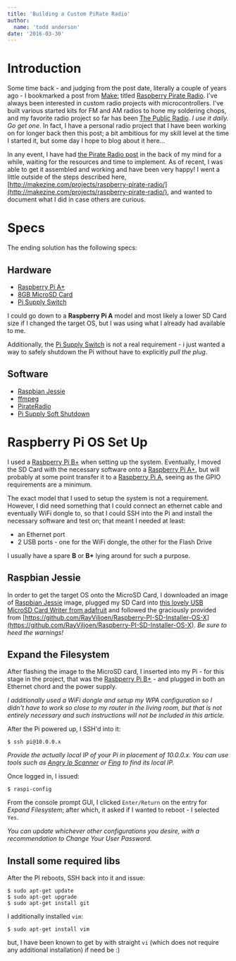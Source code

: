 ```yaml
---
title: 'Building a Custom PiRate Radio'
author:
  name: 'todd anderson'
date: '2016-03-30'
---
```

# Introduction
Some time back - and judging from the post date, literally a couple of years ago - I bookmarked a post from [Make:](http://makezine.com/) titled [Raspberry Pirate Radio](http://makezine.com/projects/raspberry-pirate-radio/). I've always been interested in custom radio projects with microcontrollers. I've built various started kits for FM and AM radios to hone my soldering chops, and my favorite radio project so far has been [The Public Radio](http://www.thepublicrad.io/). _I use it daily. Go get one_. In fact, I have a personal radio project that I have been working on for longer back then this post; a bit ambitious for my skill level at the time I started it, but some day I hope to blog about it here...

In any event, I have had [the Pirate Radio post](http://makezine.com/projects/raspberry-pirate-radio/) in the back of my mind for a while, waiting for the resources and time to implement. As of recent, I was able to get it assembled and working and have been very happy! I went a little outside of the steps described here, [http://makezine.com/projects/raspberry-pirate-radio/](http://makezine.com/projects/raspberry-pirate-radio/), and wanted to document what I did in case others are curious.

# Specs
The ending solution has the following specs:

## Hardware
* [Raspberry Pi A+](https://www.raspberrypi.org/products/model-a-plus/)
* [8GB MicroSD Card](http://www.amazon.com/Sandisk-MicroSDHC-Memory-Card-Adapter/dp/B000WH6H1M)
* [Pi Supply Switch](https://www.pi-supply.com/product/pi-supply-raspberry-pi-power-switch/?v=7516fd43adaa)

I could go down to a __Raspberry Pi A__ model and most likely a lower SD Card size if I changed the target OS, but I was using what I already had available to me.

Additionally, the [Pi Supply Switch](https://www.pi-supply.com/product/pi-supply-raspberry-pi-power-switch/?v=7516fd43adaa) is not a real requirement - i just wanted a way to safely shutdown the Pi without have to explicitly _pull the plug_.

## Software
* [Raspbian Jessie](https://www.raspberrypi.org/downloads/raspbian/)
* [ffmpeg](https://trac.ffmpeg.org/wiki/CompilationGuide/Ubuntu)
* [PirateRadio](https://github.com/Make-Magazine/PirateRadio)
* [Pi Supply Soft Shutdown](https://www.pi-supply.com/pi-supply-switch-v1-1-code-examples/?v=7516fd43adaa)

# Raspberry Pi OS Set Up
I used a [Rasbperry Pi B+](https://www.raspberrypi.org/products/model-b-plus/) when setting up the system. Eventually, I moved the SD Card with the necessary software onto a [Raspberry Pi A+](https://www.raspberrypi.org/products/model-a-plus/), but will probably at some point transfer it to a [Raspberry Pi A](https://www.raspberrypi.org/products/model-a/), seeing as the GPIO requirements are a minimum.

The exact model that I used to setup the system is not a requirement. However, I did need something that I could connect an ethernet cable and eventually WiFi dongle to, so that I could SSH into the Pi and install the necessary software and test on; that meant I needed at least:

* an Ethernet port
* 2 USB ports - one for the WiFi dongle, the other for the Flash Drive

I usually have a spare __B__ or __B+__ lying around for such a purpose.

## Raspbian Jessie
In order to get the target OS onto the MicroSD Card, I downloaded an image of [Raspbian Jessie](https://www.raspberrypi.org/downloads/raspbian/) image, plugged my SD Card into [this lovely USB MicroSD Card Writer from adafruit](https://www.adafruit.com/products/939) and followed the graciously provided from [https://github.com/RayViljoen/Raspberry-PI-SD-Installer-OS-X](https://github.com/RayViljoen/Raspberry-PI-SD-Installer-OS-X). _Be sure to heed the warnings!_

## Expand the Filesystem
After flashing the image to the MicroSD card, I inserted into my Pi - for this stage in the project, that was the [Rasbperry Pi B+](https://www.raspberrypi.org/products/model-b-plus/) - and plugged in both an Ethernet chord and the power supply.

_I additionally used a WiFi dongle and setup my WPA configuration so I didn't have to work so close to my router in the living room, but that is not entirely necessary and such instructions will not be included in this article._

After the Pi powered up, I SSH'd into it:

```
$ ssh pi@10.0.0.x
```

_Provide the actually local IP of your Pi in placement of 10.0.0.x. You can use tools such as [Angry Ip Scanner](http://angryip.org/download/#mac) or [Fing](https://itunes.apple.com/us/app/fing-network-scanner/id430921107?mt=8) to find its local IP._

Once logged in, I issued:

```
$ raspi-config
```

From the console prompt GUI, I clicked `Enter/Return` on the entry for _Expand Filesystem_; after which, it asked if I wanted to reboot - I selected `Yes`.

_You can update whichever other configurations you desire, with a recommendation to Change Your User Password._

## Install some required libs
After the PI reboots, SSH back into it and issue:

```
$ sudo apt-get update
$ sudo apt-get upgrade
$ sudo apt-get install git
```

I additionally installed `vim`:

```
$ sudo apt-get install vim
```

but, I have been known to get by with straight `vi` (which does not require any additional installation) if need be :)

